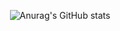 <div align="center">

  ![Anurag's GitHub stats](https://github-readme-stats.vercel.app/api?username=Bloope18&show_icons=true&theme=transparent)

</div>
